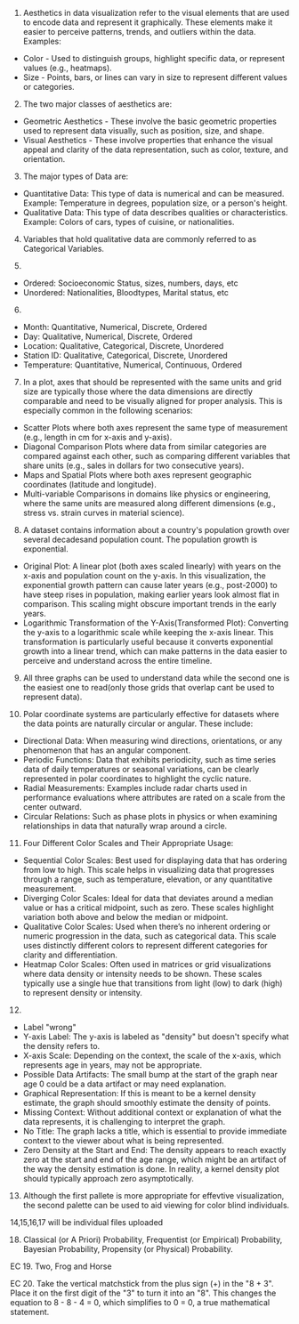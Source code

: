1. Aesthetics in data visualization refer to the visual elements that are used to encode data and represent it graphically. These elements make it easier to perceive patterns, trends, and outliers within the data. Examples: 
* Color - Used to distinguish groups, highlight specific data, or represent values (e.g., heatmaps).  
* Size - Points, bars, or lines can vary in size to represent different values or categories.  

2. The two major classes of aesthetics are: 
* Geometric Aesthetics - These involve the basic geometric properties used to represent data visually, such as position, size, and shape.  
* Visual Aesthetics - These involve properties that enhance the visual appeal and clarity of the data representation, such as color, texture, and orientation.

3. The major types of Data are: 
* Quantitative Data: This type of data is numerical and can be measured. Example: Temperature in degrees, population size, or a person's height.  
* Qualitative Data: This type of data describes qualities or characteristics. Example: Colors of cars, types of cuisine, or nationalities.  

4. Variables that hold qualitative data are commonly referred to as Categorical Variables.

5. 
* Ordered: Socioeconomic Status, sizes, numbers, days, etc
* Unordered: Nationalities, Bloodtypes, Marital status, etc

6. 
* Month: Quantitative, Numerical, Discrete, Ordered
* Day: Qualitative, Numerical, Discrete, Ordered  
* Location: Qualitative, Categorical, Discrete, Unordered 
* Station ID: Qualitative, Categorical, Discrete, Unordered
* Temperature: Quantitative, Numerical, Continuous, Ordered

7. In a plot, axes that should be represented with the same units and grid size are typically those where the data dimensions are directly comparable and need to be visually aligned for proper analysis. This is especially common in the following scenarios:
* Scatter Plots where both axes represent the same type of measurement (e.g., length in cm for x-axis and y-axis).
* Diagonal Comparison Plots where data from similar categories are compared against each other, such as comparing different variables that share units (e.g., sales in dollars for two consecutive years).
* Maps and Spatial Plots where both axes represent geographic coordinates (latitude and longitude).
* Multi-variable Comparisons in domains like physics or engineering, where the same units are measured along different dimensions (e.g., stress vs. strain curves in material science).

8. A dataset contains information about a country's population growth over several decadesand population count. The population growth is exponential.
* Original Plot: A linear plot (both axes scaled linearly) with years on the x-axis and population count on the y-axis. In this visualization, the exponential growth pattern can cause later years (e.g., post-2000) to have steep rises in population, making earlier years look almost flat in comparison. This scaling might obscure important trends in the early years.
* Logarithmic Transformation of the Y-Axis(Transformed Plot): Converting the y-axis to a logarithmic scale while keeping the x-axis linear. This transformation is particularly useful because it converts exponential growth into a linear trend, which can make patterns in the data easier to perceive and understand across the entire timeline.

9. All three graphs can be used to understand data while the second one is the easiest one to read(only those grids that overlap cant be used to represent data).

10. Polar coordinate systems are particularly effective for datasets where the data points are naturally circular or angular. These include:
* Directional Data: When measuring wind directions, orientations, or any phenomenon that has an angular component.
* Periodic Functions: Data that exhibits periodicity, such as time series data of daily temperatures or seasonal variations, can be clearly represented in polar coordinates to highlight the cyclic nature.
* Radial Measurements: Examples include radar charts used in performance evaluations where attributes are rated on a scale from the center outward.
* Circular Relations: Such as phase plots in physics or when examining relationships in data that naturally wrap around a circle.

11. Four Different Color Scales and Their Appropriate Usage:
* Sequential Color Scales: Best used for displaying data that has ordering from low to high. This scale helps in visualizing data that progresses through a range, such as temperature, elevation, or any quantitative measurement.
* Diverging Color Scales: Ideal for data that deviates around a median value or has a critical midpoint, such as zero. These scales highlight variation both above and below the median or midpoint.
* Qualitative Color Scales: Used when there’s no inherent ordering or numeric progression in the data, such as categorical data. This scale uses distinctly different colors to represent different categories for clarity and differentiation.
* Heatmap Color Scales: Often used in matrices or grid visualizations where data density or intensity needs to be shown. These scales typically use a single hue that transitions from light (low) to dark (high) to represent density or intensity.

12.
* Label "wrong"
* Y-axis Label: The y-axis is labeled as "density" but doesn't specify what the density refers to.
* X-axis Scale: Depending on the context, the scale of the x-axis, which represents age in years, may not be appropriate.
* Possible Data Artifacts: The small bump at the start of the graph near age 0 could be a data artifact or may need explanation.
* Graphical Representation: If this is meant to be a kernel density estimate, the graph should smoothly estimate the density of points.
* Missing Context: Without additional context or explanation of what the data represents, it is challenging to interpret the graph. 
* No Title: The graph lacks a title, which is essential to provide immediate context to the viewer about what is being represented.
* Zero Density at the Start and End: The density appears to reach exactly zero at the start and end of the age range, which might be an artifact of the way the density estimation is done. In reality, a kernel density plot should typically approach zero asymptotically.  

13. Although the first pallete is more appropriate for effevtive visualization, the second palette can be used to aid viewing for color blind individuals.  

14,15,16,17 will be individual files uploaded

18. Classical (or A Priori) Probability, Frequentist (or Empirical) Probability, Bayesian Probability, Propensity (or Physical) Probability.

EC 19. Two, Frog and Horse

EC 20. Take the vertical matchstick from the plus sign (+) in the "8 + 3". Place it on the first digit of the "3" to turn it into an "8". 
      This changes the equation to 8 - 8 - 4 = 0, which simplifies to 0 = 0, a true mathematical statement.


